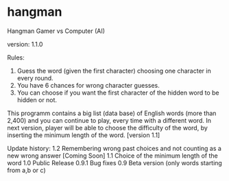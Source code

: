 # hangman
Hangman Gamer vs Computer (AI)

version: 1.1.0 

Rules:
1. Guess the word (given the first character) choosing one character in every round.
2. You have 6 chances for wrong character guesses.
3. You can choose if you want the first character of the hidden word to be hidden or not.

This programm contains a big list (data base) of English words (more than 2,400) and you can continue to play, every time with a different word.
In next version, player will be able to choose the difficulty of the word, by inserting the minimum length of the word. [version 1.1]

Update history:
1.2 Remembering wrong past choices and not counting as a new wrong answer [Coming Soon]
1.1 Choice of the minimum length of the word
1.0 Public Release
0.9.1 Bug fixes
0.9 Beta version (only words starting from a,b or c)
